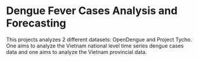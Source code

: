 # Dengue Fever Cases Analysis and Forecasting

This projects analyzes 2 different datasets: OpenDengue and Project Tycho. One aims to analyze the Vietnam national level time series dengue cases data and one aims to analyze the Vietnam provincial data.
